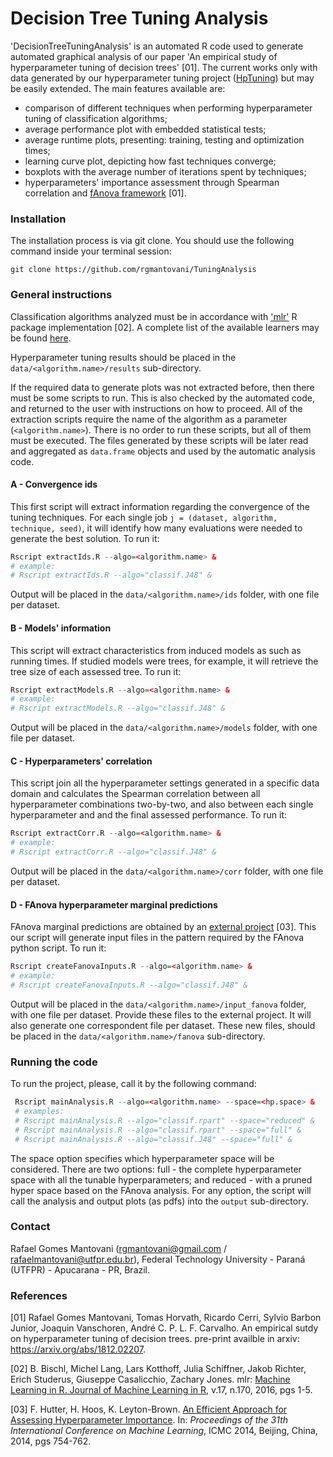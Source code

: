 # Decision Tree Tuning Analysis

'DecisionTreeTuningAnalysis' is an automated R code used to generate automated graphical analysis of our paper 'An empirical study of hyperparameter tuning of decision trees' [01]. The current works only with data generated by our hyperparameter tuning project ([HpTuning](https://github.com/rgmantovani/HpTuning))
but may be easily extended. The main features available are:

* comparison of different techniques when performing hyperparameter tuning of classification algorithms;
* average performance plot with embedded statistical tests;
* average runtime plots, presenting: training, testing and optimization times;
* learning curve plot, depicting how fast techniques converge;
* boxplots with the average number of iterations spent by techniques;
* hyperparameters' importance assessment through Spearman correlation and [fAnova framework](https://github.com/automl/fanova) [01].

### Installation

The installation process is via git clone. You should use the following command inside your terminal session:

```
git clone https://github.com/rgmantovani/TuningAnalysis
```

### General instructions

Classification algorithms analyzed must be in accordance with ['mlr'](https://github.com/mlr-org/mlr) R package implementation [02].
A complete list of the available learners may be found [here](http://mlr-org.github.io/mlr-tutorial/release/html/integrated_learners/).

Hyperparameter tuning results should be placed in the ```data/<algorithm.name>/results``` sub-directory.

If the required data to generate plots was not extracted before, then there must be some scripts to run.
This is also checked by the automated code, and returned to the user with instructions on how to proceed.
All of the extraction scripts require the name of the algorithm as a parameter (```<algorithm.name>```).
There is no order to run these scripts, but all of them must be executed.
The files generated by these scripts will be later read and aggregated as ```data.frame``` objects and used by the automatic analysis code.

#### A - Convergence ids

This first script will extract information regarding the convergence of the tuning techniques.
For each single job ```j = (dataset, algorithm, technique, seed)```,
it will identify how many evaluations were needed to generate the best solution. To run it:

```R
Rscript extractIds.R --algo=<algorithm.name> &
# example:
# Rscript extractIds.R --algo="classif.J48" &
```

Output will be placed in the ```data/<algorithm.name>/ids``` folder,
with one file per dataset.

#### B - Models' information

This script will extract characteristics from induced models as such as running times.
If studied models were trees, for example, it will retrieve the tree size of each assessed tree. To run it:

```R
Rscript extractModels.R --algo=<algorithm.name> &
# example:
# Rscript extractModels.R --algo="classif.J48" &
```

Output will be placed in the ```data/<algorithm.name>/models``` folder,
with one file per dataset.

#### C - Hyperparameters' correlation

This script join all the hyperparameter settings generated in a specific data domain and calculates
the Spearman correlation between all hyperparameter combinations two-by-two, and also between each single hyperparameter and
and the final assessed performance. To run it:

```R
Rscript extractCorr.R --algo=<algorithm.name> &
# example:
# Rscript extractCorr.R --algo="classif.J48" &
```
Output will be placed in the ```data/<algorithm.name>/corr``` folder,
with one file per dataset.


#### D - FAnova hyperparameter marginal predictions

FAnova marginal predictions are obtained by an [external project](https://github.com/automl/fanova) [03]. This our script will generate
input files in the pattern required by the FAnova python script. To run it:

```R
Rscript createFanovaInputs.R --algo=<algorithm.name> &
# example:
# Rscript createFanovaInputs.R --algo="classif.J48" &
```
Output will be placed in the ```data/<algorithm.name>/input_fanova``` folder,
with one file per dataset. Provide these files to the external project. It will also generate one correspondent file per dataset.
These new files, should be placed in the ```data/<algorithm.name>/fanova``` sub-directory.

### Running the code

To run the project, please, call it by the following command:
```R
 Rscript mainAnalysis.R --algo=<algorithm.name> --space=<hp.space> &
 # examples:
 # Rscript mainAnalysis.R --algo="classif.rpart" --space="reduced" &
 # Rscript mainAnalysis.R --algo="classif.rpart" --space="full" &
 # Rscript mainAnalysis.R --algo="classif.J48" --space="full" &
```
The space option specifies which hyperparameter space will be considered. There are two options: full - the complete hyperparameter space with all the tunable hyperparameters; and reduced - with a pruned hyper space based on the FAnova analysis.
For any option, the script will call the analysis and output plots (as pdfs) into the ```output``` sub-directory.

### Contact

Rafael Gomes Mantovani (rgmantovani@gmail.com / rafaelmantovani@utfpr.edu.br), Federal Technology University - Paraná (UTFPR) - Apucarana - PR, Brazil.

### References

[01] Rafael Gomes Mantovani, Tomas Horvath, Ricardo Cerri, Sylvio Barbon Junior, Joaquin Vanschoren, André C. P. L. F. Carvalho. An empirical sutdy on hyperparameter tuning of decision trees. pre-print availble in arxiv: https://arxiv.org/abs/1812.02207.

[02] B. Bischl, Michel Lang, Lars Kotthoff, Julia Schiffner, Jakob Richter, Erich Studerus, Giuseppe Casalicchio, Zachary Jones.
mlr: [Machine Learning in R. Journal of Machine Learning in R](https://github.com/mlr-org/mlr), v.17, n.170, 2016, pgs 1-5.

[03] F. Hutter, H. Hoos, K. Leyton-Brown. [An Efficient Approach for Assessing Hyperparameter Importance](http://jmlr.org/proceedings/papers/v32/hutter14.html).
In: *Proceedings of the 31th International Conference on Machine Learning*, ICMC 2014, Beijing, China, 2014, pgs 754-762.
